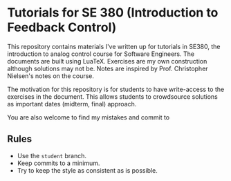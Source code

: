 # Tutorials for SE 380 (Introduction to Feedback Control)
This repository contains materials I've written up for tutorials in SE380, the introduction to analog control course for Software Engineers. The documents are built using LuaTeX. Exercises are my own construction although solutions may not be. Notes are inspired by Prof. Christopher Nielsen's notes on the course.

The motivation for this repository is for students to have write-access to the exercises in the document. This allows students to crowdsource solutions as important dates (midterm, final) approach.

You are also welcome to find my mistakes and commit to 

## Rules
 - Use the `student` branch.
 - Keep commits to a minimum.
 - Try to keep the style as consistent as is possible.